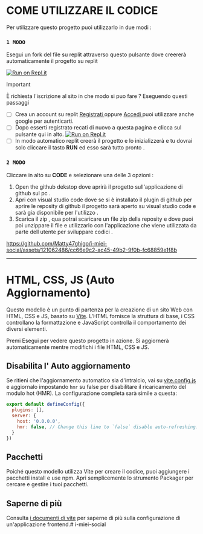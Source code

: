 # COME UTILIZZARE IL CODICE 

Per utilizzare questo progetto puoi utilizzarlo in due modi :
### `1 MODO`

 Esegui un fork del file su replit attraverso questo pulsante dove creererà automaticamente il progetto su replit

[![Run on Repl.it](https://replit.com/badge/github/Matty47ghigo/I-miei-social)](https://replit.com/new/github/Matty47ghigo/i-miei-social)

> [!IMPORTANT]
> È richiesta l'iscrizione al sito in che modo si puo fare ? Eseguendo questi passaggi
>
> - [ ] Crea un account su replit [ Registrati ]( https://replit.com/register) oppure [ Accedi ]( https://replit.com/login) puoi utilizzare anche google per autenticarti.
> - [ ] Dopo esserti registrato recati di nuovo a questa pagina e clicca sul pulsante qui in alto. [![Run on Repl.it](https://replit.com/badge/github/Matty47ghigo/I-miei-social)](https://replit.com/new/github/Matty47ghigo/i-miei-social)
> - [ ] In modo automatico replit creerà il progetto e lo inizializzerà e tu dovrai solo cliccare il tasto **RUN** ed esso sarà tutto pronto .

### `2 MODO`

Cliccare in alto su **CODE** e selezionare una delle 3 opzioni : 
 1. Open the github dekstop dove aprirà il progetto sull'applicazione di github sul pc .
 2.  Apri con visual studio code dove se si è installato il plugin di github per aprire le reposity di github il progetto sarà aperto su visual studio code e sarà gia disponibile per l'utilizzo .
 3.  Scarica il zip , qua potrai scaricare un file zip della reposity e dove puoi poi unzippare il file e utilizzarlo con l'applicazione che viene utilizzata da parte dell utente per sviluppare codici .


https://github.com/Matty47ghigo/i-miei-social/assets/121062486/cc66e9c2-ac45-49b2-9f0b-fc68859e1f8b
<hr size=”10” width="100%" align="center" color="white">


# HTML, CSS, JS (Auto Aggiornamento)

Questo modello è un punto di partenza per la creazione di un sito Web con HTML, CSS e JS, basato su [Vite](https://vitejs.dev/). L'HTML fornisce la struttura di base, i CSS controllano la formattazione e JavaScript controlla il comportamento dei diversi elementi.

Premi Esegui per vedere questo progetto in azione. Si aggiornerà automaticamente mentre modifichi i file HTML, CSS e JS.

## Disabilita l' Auto aggiornamento

Se ritieni che l'aggiornamento automatico sia d'intralcio, vai su [vite.config.js](./vite.config.js) e aggiornalo impostando `hmr` su false per disabilitare il ricaricamento del modulo hot (HMR). La configurazione completa sarà simile a questa:
```js
export default defineConfig({
  plugins: [],
  server: {
    host: '0.0.0.0',
    hmr: false, // Change this line to `false` disable auto-refreshing.
  }
})
```

## Pacchetti

Poiché questo modello utilizza Vite per creare il codice, puoi aggiungere i pacchetti install e use npm. Apri semplicemente lo strumento Packager per cercare e gestire i tuoi pacchetti.

## Saperne di più

Consulta [i documenti di vite](https://vitejs.dev) per saperne di più sulla configurazione di un'applicazione frontend.# i-miei-social

